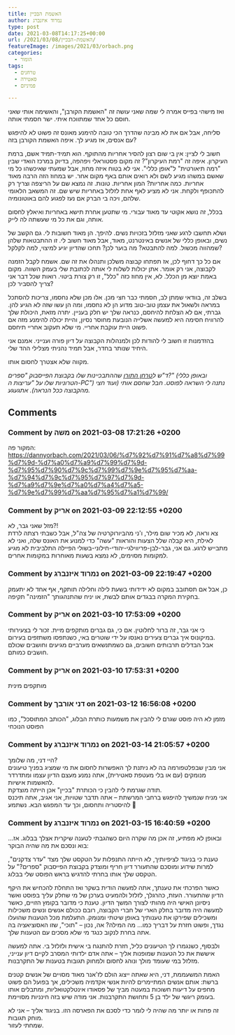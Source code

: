 ```yaml
---
title: האשמת הבכיין
author: נמרוד איזנברג
type: post
date: 2021-03-08T14:17:25+00:00
url: /2021/03/08/האשמת-הבכיין/
featureImage: /images/2021/03/orbach.png
categories:
  - הומור
tags:
  - טרחנים
  - סאטירה
  - פמיניזם

---
```

ואז מישהי בפייס אמרה לי שמה שאני עושה זה "האשמת הקורבן", והאשימה אותי שאני חוסם כל אחד שמתווכח איתי. ישר חסמתי אותה.

סליחה, אבל אם את לא מבינה שהדרך הכי טובה להימנע מאונס זה פשוט לא להיפגש עם אנסים, אז מגיע לך. איפה האשמת הקורבן בזה?

חשוב לי לציין: אין בי שום רצון להסיר אחריות מהתוקף. הוא תמיד-תמיד אשם, ברמת העיקרון. איפה זה "רמת העיקרון"? זה מקום פסטוראלי ויפהפה, בדיוק במרכז הואדי שבין "רמה תיאורטית" ל"אופן כללי". אני לא בטוח איזה מחוז, אבל שמעתי שאיכשהו כל מי שאשם במשהו מגיע לשם ולא רואים אותם באף מקום אחר. יש במחוז הזה הרבה מאוד אחריות. כמה אחריות? המון אחריות. טונות. זה נמצא שם על הריצפה וצריך רק להתכופף ולקחת. אני לא מציע לאף אחת לזלזל באחריות שיש שם. זה המשאב הלאומי שלהם, ויכה בי הברק אם נעז לפגוע להם באוטונומיה.

בכלל, זה נושא אקוטי עד מאוד עבורי. מי שתטען אחרת תישא באחריות ואיאלץ לחסום אותה, וגם את כל מי שעשתה לה לייק.

ושלא תחשבו לרגע שאני מזלזל בזכויות נשים. להיפך. הן מאוד חשובות לי. גם הקשב של נשים, ובאופן כללי של אנשים באינטרנט, מאוד, אבל מאוד חשוב לי. זו ההתבטאות שלהן שמהווה מכשול. למה להתבטא? מה בוער לכן? תחכו שהדיון יגיע למיצוי, למה לקלקל?

אם כל כך דחוף לכן, אז תפתחו קבוצה משלכן ותנהלו את זה שם. אשמח לקבל הזמנה לקבוצה, אני רק אומר. אתן יכולות לשלוח לי אותה לכתובת שלי בעמק השווה. מקום באמת יוצא מן הכלל. לא, אין מחוז כזה "כלל", זו רק צורת ביטוי. רואות שכל דבר אני צריך להסביר לכן?

בשלב זה, בוודאי שמתן לב, חסמתי כבר חצי מכן. אלו מכן שלא נחסמו, צריכות להסתכל במראה ולשאול את עצמן טוב-טוב מדוע הן לא נחסמו, ומה הן עשו שזה לא הגיע להן. גברתי, אם לא הצלחת להיחסם, כנראה שלך יש חלק בעניין. יתרה מזאת, היכולת שלך להרוויח חסימה היא למעשה אשלייה הנובעת מחוסר נסיון, והיית יכולה להימנע מזה אם פשוט היית עוקבת אחריי. מי שלא תעקוב אחריי תיחסם.

בהזדמנות זו חשוב לי להודות לכן ולמנהלות הקבוצה על דיון פורה וענייני. אמנם אני היחיד שנותר בחדר, אבל תמיד נהניתי מצלילי ההד שלי.

מקווה שלא אצטרך לחסום אותו.

_ד"ש ל[טרחן התורן][1] שההתבכיינות שלו בקבוצת הפייסבוק "ספרים?" (ובאופן כללי הטרוניות שלו על "עריצות ה-PC") נתנה לי השראה לפוסט. חבל שחסם אותי (ועוד חצי מהקבוצה ככל הנראה). אתגעגע._

 [1]: https://dannyorbach.com/2021/03/06/%d7%92%d7%91%d7%a8%d7%99%d7%9d-%d7%a0%d7%a9%d7%99%d7%9d-%d7%95%d7%90%d7%9c%d7%99%d7%9e%d7%95%d7%aa-%d7%94%d7%9c%d7%95%d7%97%d7%9d-%d7%a9%d7%9e%d7%a0%d7%a4%d7%a5-%d7%9e%d7%99%d7%aa%d7%95%d7%a1%d7%99/

## Comments

### Comment by משה on 2021-03-08 17:21:26 +0200
המקור פה:  
<a href="https://dannyorbach.com/2021/03/06/%d7%92%d7%91%d7%a8%d7%99%d7%9d-%d7%a0%d7%a9%d7%99%d7%9d-%d7%95%d7%90%d7%9c%d7%99%d7%9e%d7%95%d7%aa-%d7%94%d7%9c%d7%95%d7%97%d7%9d-%d7%a9%d7%9e%d7%a0%d7%a4%d7%a5-%d7%9e%d7%99%d7%aa%d7%95%d7%a1%d7%99/" rel="nofollow ugc">https://dannyorbach.com/2021/03/06/%d7%92%d7%91%d7%a8%d7%99%d7%9d-%d7%a0%d7%a9%d7%99%d7%9d-%d7%95%d7%90%d7%9c%d7%99%d7%9e%d7%95%d7%aa-%d7%94%d7%9c%d7%95%d7%97%d7%9d-%d7%a9%d7%9e%d7%a0%d7%a4%d7%a5-%d7%9e%d7%99%d7%aa%d7%95%d7%a1%d7%99/</a>

### Comment by אריק on 2021-03-09 22:12:55 +0200
מזל שאני גבר, לא?!  
צא וראה, לא מכיר שום מילר, ו'ני מהביורוקרטיה של צה"ל, אבל כשבתי רצתה לרדת לאילת, היא קבלה שלל הצעות והוראות "עשה" כדי למנוע את האונס שלה, ואני לא מתבייש לרגע. גם אני, גבר-לבן-פריווילגי-יהודי-חילוני-בשולי הפיילה התלביבית לא מגיע למקומות מסוימים, לא נמצא בשעות מאוחרות במקומות אחרים.

### Comment by נמרוד איזנברג on 2021-03-09 22:19:47 +0200
כן, אבל אם תסתובב במקום לא ידידותי בשעת לילה וחלילה תותקף, אף אחד לא יתעמק בחקירת המקרה בבגדים אותם לבשת, או יניח שהתנהגותך "הזמינה" תקיפה.

### Comment by אריק on 2021-03-10 17:53:09 +0200
כי אני גבר, זה ברור לחלוטין. אם כי, גם גברים מותקפים מיית. זכור לי בצעירותי במיקונוס איך גברים צעירים נאנסו על ידי שוטרים באי, כשנתפסו משתזפים בעירום.  
אבל הבדלים תרבותים חשובים, גם כשמתנשאים מערביים מגיעים וחושבים שכולם חושבים כמותם.

### Comment by אריק on 2021-03-10 17:53:31 +0200
מותקפים מינית

### Comment by דני אורבך on 2021-03-12 16:56:08 +0200
מזמן לא היה פוסט שגרם לי להבין את משמעות כותרת הבלוג, "הכותב המתוסכל", כמו הפוסט הנוכחי

### Comment by נמרוד איזנברג on 2021-03-14 21:05:57 +0200
היי דני, מה שלומך?  
אני מבין שבפלטפורמה בה לא ניתנת לך האפשרות לחסום את מי שמציג בפניך טיעונים מנומקים (עם או בלי מעטפת סאטירית), אתה נמנע מעצם הדיון עצמו ומתדרדר להאשמות אישיות.  
תודה שגרמת לי להבין כי הכותרת "בכיין" אכן הייתה מוצדקת.  
אני מניח שנמשיך להיפגש ברחבי המרשתת &#8211; אתה תדבר שטויות, אני אגיב, אתה תיכנס להיסטריה ותחסום, וכך עד המפגש הבא. נשתמע 🙂

### Comment by נמרוד איזנברג on 2021-03-15 16:40:59 +0200
&#8230;ובאופן לא מפתיע, זה אכן מה שקרה היום כשהגבתי לטענה שיקרית אצלך בבלוג. אז בוא ונסכם את מה שהיה הבוקר:

טענת כי בניגוד לציפיותיך, לא הייתה התנפלות על הטקסט שלך מצד "עדר צדקנים", למרות שידוע ומוסכם שהתעורר דיון חריף ומוצדק בקבוצת הפייסבוק "ספרים?" על הטקסט שלך אותו בחרתי להדגיש בראש הפוסט שלי בבלוג.

כאשר הפרכתי את טענתך, אתה למעשה הודית בשקר ואז התחלת להכחיש את היקף הדיון שהתעורר. העזת, כהרגלך, לזלזל ולהמעיט בערכן של מי שחלק עליך בפוסט ואשר ניסיונן האישי היה מהותי לצורך המשך הדיון. טענת כי מדובר בקומץ הזויים, כאשר למעשה היה מדובר בחלק הארי של חברי הקבוצה, רובם ככולם אנשים ונשים משכילות ומשכילים שפירקו את טענותיך באופן שיטתי ומנומק. התעלמת מכל הטענות שהועלו נגדך, ופשוט חזרת על דבריך כמו&#8230; מה המילה? אה, נכון &#8211; "תוכי", שזו האסוציאציה בה אתה בחרת לנקוב כנגד מי שלא מסכים עם הטענות שלך.

ולבסוף, כשנגמרו לך הטיעונים כליל, חזרת להתנגח בי אישית ולזלזל בי. אתה למעשה איששת את כל הטענות שמופנות אליך &#8211; אתה אדם ילדותי המסרב לקיים דיון ענייני, מזלזל במי שעומד מולך ונוהג לחסום ולמחוק תגובות בטענות של התקרבנות.

האמת המשעממת, דני, היא שאתה ייצוג הולם לז'אנר מאוד מסויים של אנשים קטנים ברשת: אותם אנשים המתיימרים להיות אנשי אקדמיה משכילים, אך בפועל הם פשוט מחפים על דיעות חשוכות במעטה מביך של פסאודו אינטלקטואליות, ומתבלים אותו בעומק ריגשי של ילד בן 5 ותחושת התקרבנות. אני מודה שיש בזה חינניות מסויימת.

זה פחות או יותר מה שהיה לי לומר כדי לסכם את הפארסה הזו. בניגוד אליך &#8211; אני לא מוחק תגובות.  
שמחתי לעזור.
